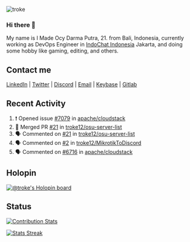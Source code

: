 ![troke](https://cardivo.vercel.app/api?name=I%20Made%20Ocy%20Darma%20Putra&description=Just%20pull-stack%20developer&fontColor=%23DCDCDC&image=https://avatars.githubusercontent.com/u/10250068?v=4&backgroundColor=%23B22222&pattern=topography&opacity=0.2)

### Hi there 👋

My name is I Made Ocy Darma Putra, 21. from Bali, Indonesia, currently working as DevOps Engineer in [IndoChat Indonesia](https://indochat.co.id) Jakarta, and doing some hobby like gaming, editing, and others.

## Contact me

[LinkedIn](https://linkedin.com/in/troke) | [Twitter](https://twitter.com/darma_ochi) | [Discord](https://link.troke.id/discord) | <a href="mailto:ochi@troke.id">Email</a> | [Keybase](https://keybase.io/troke) | [Gitlab](https://gitlab.com/troke12)

## Recent Activity

<!--START_SECTION:activity-->
1. ❗️ Opened issue [#7079](https://github.com/apache/cloudstack/issues/7079) in [apache/cloudstack](https://github.com/apache/cloudstack)
2. 🎉 Merged PR [#21](https://github.com/troke12/osu-server-list/pull/21) in [troke12/osu-server-list](https://github.com/troke12/osu-server-list)
3. 🗣 Commented on [#21](https://github.com/troke12/osu-server-list/issues/21) in [troke12/osu-server-list](https://github.com/troke12/osu-server-list)
4. 🗣 Commented on [#2](https://github.com/troke12/MikrotikToDiscord/issues/2) in [troke12/MikrotikToDiscord](https://github.com/troke12/MikrotikToDiscord)
5. 🗣 Commented on [#6716](https://github.com/apache/cloudstack/issues/6716) in [apache/cloudstack](https://github.com/apache/cloudstack)
<!--END_SECTION:activity-->

## Holopin

[![@troke's Holopin board](https://holopin.me/troke)](https://holopin.io/@troke)

## Status

[![Contribution Stats](https://github-contribution-stats.vercel.app/api/?username=troke12)](https://github.com/LordDashMe/github-contribution-stats/)

[![Stats Streak](https://github-readme-streak-stats.herokuapp.com/?user=troke12)](https://github.com/troke12/)
